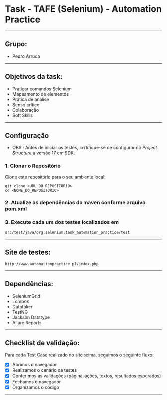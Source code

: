 # Task - TAFE (Selenium) - Automation Practice

---
## Grupo:
- Pedro Arruda
---
## Objetivos da task:
- Praticar comandos Selenium
- Mapeamento de elementos
- Prática de análise
- Senso crítico
- Colaboração
- Soft Skills

---
## Configuração

- OBS.: Antes de iniciar os testes, certifique-se de configurar no _Project Structure_ a versão 17 em SDK.

### 1. Clonar o Repositório

Clone este repositório para o seu ambiente local:

```
git clone <URL_DO_REPOSITORIO>
cd <NOME_DO_REPOSITORIO>
```
### 2. Atualize as dependências do maven conforme arquivo pom.xml
### 3. Execute cada um dos testes localizados em
```src/test/java/org.selenium.task_automation_practice/test```

---
## Site de testes:

```http://www.automationpractice.pl/index.php```

---
## Dependências:

- SeleniumGrid
- Lombok
- Datafaker
- TestNG
- Jackson Datatype
- Allure Reports
  
---
## Checklist de validação:
Para cada Test Case realizado no site acima, seguimos o seguinte fluxo:
- [X] Abrimos o navegador
- [X] Realizamos o cenário de testes
- [X] Conferimos as validações (página, ações, textos, resultados esperados)
- [X] Fechamos o navegador
- [X] Organizamos o código

---
